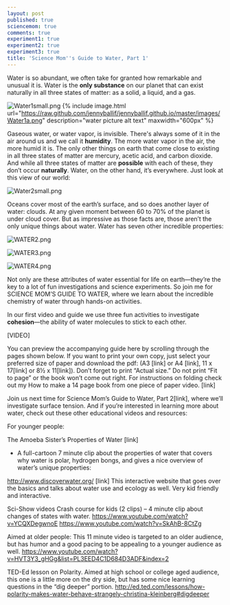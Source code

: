```yaml
---
layout: post
published: true
sciencemom: true
comments: true
experiment1: true
experiment2: true
experiment3: true
title: 'Science Mom''s Guide to Water, Part 1'
---
```

Water is so abundant, we often take for granted how remarkable and unusual it is. Water is the __only substance__ on our planet that can exist naturally in all three states of matter: as a solid, a liquid, and a gas.

![Water1small.png]({{site.baseurl}}/images/Water1small.png)
{% include image.html url="https://raw.github.com/jennyballif/jennyballif.github.io/master/images/Water1a.png" description="water picture alt text" maxwidth="600px" %}

Gaseous water, or water vapor, is invisible. There's always some of it in the air around us and we call it ****humidity****. The more water vapor in the air, the more humid it is.
The only other things on earth that come close to existing in all three states of matter are mercury, acetic acid, and carbon dioxide. And while all three states of matter are __possible__ with each of these, they don’t occur __naturally__. Water, on the other hand, it’s everywhere. Just look at this view of our world:

![Water2small.png]({{site.baseurl}}/images/Water2small.png)


Oceans cover most of the earth’s surface, and so does another layer of water: clouds. At any given moment between 60 to 70% of the planet is under cloud cover. But as impressive as those facts are, those aren’t the only unique things about water. Water has seven other incredible properties: 

![WATER2.png]({{site.baseurl}}/images/WATER2.png)

![WATER3.png]({{site.baseurl}}/images/WATER3.png)

![WATER4.png]({{site.baseurl}}/images/WATER4.png)

Not only are these attributes of water essential for life on earth—they’re the key to a lot of fun investigations and science experiments. So join me for SCIENCE MOM’S GUIDE TO WATER, where we learn about the incredible chemistry of water through hands-on activities. 

In our first video and guide we use three fun activities to investigate ****cohesion****—the ability of water molecules to stick to each other. 

[VIDEO]

You can preview the accompanying guide here by scrolling through the pages shown below. If you want to print your own copy, just select your preferred size of paper and download the pdf: (A3 [link] or A4 [link], 11 x 17[link] or 8½ x 11[link]). Don’t forget to print “Actual size.” Do not print “Fit to page” or the book won’t come out right. For instructions on folding check out my How to make a 14 page book from one piece of paper video. [link]

Join us next time for Science Mom’s Guide to Water, Part 2[link], where we’ll investigate surface tension. And if you’re interested in learning more about water, check out these other educational videos and resources:

For younger people:

The Amoeba Sister’s Properties of Water [link]
* A full-cartoon 7 minute clip about the properties of water that covers why water is polar, hydrogen bongs, and gives a nice overview of water’s unique properties:

http://www.discoverwater.org/ [link]
This interactive website that goes over the basics and talks about water use and ecology as well. Very kid friendly and interactive. 

Sci-Show videos Crash course for kids (2 clips) – 4 minute clip about changes of states with water. https://www.youtube.com/watch?v=YCQXDegwnoE https://www.youtube.com/watch?v=SkAhB-8CtZg

Aimed at older people:
This 11 minute video is targeted to an older audience, but has humor and a good pacing to be appealing to a younger audience as well. 
https://www.youtube.com/watch?v=HVT3Y3_gHGg&list=PL3EED4C1D684D3ADF&index=2

TED-Ed lesson on Polarity. Aimed at high school or college aged audience, this one is a little more on the dry side, but has some nice learning questions in the “dig deeper” portion. http://ed.ted.com/lessons/how-polarity-makes-water-behave-strangely-christina-kleinberg#digdeeper




